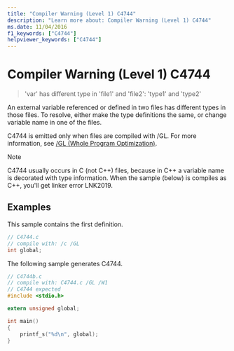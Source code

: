 ```yaml
---
title: "Compiler Warning (Level 1) C4744"
description: "Learn more about: Compiler Warning (Level 1) C4744"
ms.date: 11/04/2016
f1_keywords: ["C4744"]
helpviewer_keywords: ["C4744"]
---
```

# Compiler Warning (Level 1) C4744

> 'var' has different type in 'file1' and 'file2': 'type1' and 'type2'

An external variable referenced or defined in two files has different types in those files.  To resolve, either make the type definitions the same, or change variable name in one of the files.

C4744 is emitted only when files are compiled with /GL.  For more information, see [/GL (Whole Program Optimization)](../../build/reference/gl-whole-program-optimization.md).

> [!NOTE]
> C4744 usually occurs in C (not C++) files, because in C++ a variable name is decorated with type information.  When the sample (below) is compiles as C++, you'll get linker error LNK2019.

## Examples

This sample contains the first definition.

```c
// C4744.c
// compile with: /c /GL
int global;
```

The following sample generates C4744.

```c
// C4744b.c
// compile with: C4744.c /GL /W1
// C4744 expected
#include <stdio.h>

extern unsigned global;

int main()
{
    printf_s("%d\n", global);
}
```

